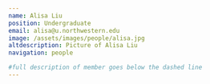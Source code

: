 ```yaml
---
name: Alisa Liu
position: Undergraduate
email: alisa@u.northwestern.edu
image: /assets/images/people/alisa.jpg
altdescription: Picture of Alisa Liu
navigation: people

#full description of member goes below the dashed line
---
```


